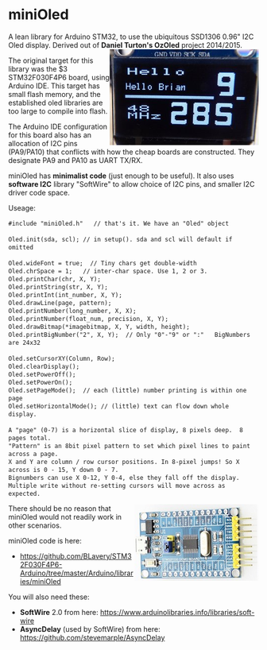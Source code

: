 # miniOled

A lean library for Arduino STM32, to use the ubiquitous SSD1306 0.96" I2C Oled display.  Derived out of __Daniel Turton's OzOled__ project 2014/2015. <img align="right" src="P1070121.JPG">

The original target for this library was the $3 STM32F030F4P6 board, using Arduino IDE. 
This target has small flash memory, and the established oled libraries are too large to compile into flash.

The Arduino IDE configuration for this board also has an allocation of I2C pins (PA9/PA10) that conflicts
with how the cheap boards are constructed. They designate PA9 and PA10 as UART TX/RX.

miniOled has __minimalist code__ (just enough to be useful). It also uses __software I2C__ library "SoftWire" to allow 
choice of I2C pins, and smaller I2C driver code space.

Useage:
```
#include "miniOled.h"   // that's it. We have an "Oled" object

Oled.init(sda, scl); // in setup(). sda and scl will default if omitted

Oled.wideFont = true;  // Tiny chars get double-width
Oled.chrSpace = 1;   // inter-char space. Use 1, 2 or 3.
Oled.printChar(chr, X, Y);
Oled.printString(str, X, Y);
Oled.printInt(int_number, X, Y);
Oled.drawLine(page, pattern);
Oled.printNumber(long_number, X, X);
Oled.printNumber(float_num, precision, X, Y);
Oled.drawBitmap(*imagebitmap, X, Y, width, height);
Oled.printBigNumber("2", X, Y);  // Only "0"-"9" or ":"   BigNumbers are 24x32

Oled.setCursorXY(Column, Row);
Oled.clearDisplay();
Oled.setPowerOff();
Oled.setPowerOn();
Oled.setPageMode();  // each (little) number printing is within one page
Oled.setHorizontalMode(); // (little) text can flow down whole display.

A "page" (0-7) is a horizontal slice of display, 8 pixels deep.  8 pages total.
"Pattern" is an 8bit pixel pattern to set which pixel lines to paint across a page.
X and Y are column / row cursor positions. In 8-pixel jumps! So X across is 0 - 15, Y down 0 - 7.
Bignumbers can use X 0-12, Y 0-4, else they fall off the display.
Multiple write without re-setting cursors will move across as expected.
```
<img align="right" src="STM32F030-Dev-Brd.jpg">There should be no reason that miniOled would not 
readily work in other scenarios. 

miniOled code is here:
 - https://github.com/BLavery/STM32F030F4P6-Arduino/tree/master/Arduino/libraries/miniOled

You will also need these:
 - __SoftWire__ 2.0 from here: https://www.arduinolibraries.info/libraries/soft-wire
 - __AsyncDelay__ (used by SoftWire) from here: https://github.com/stevemarple/AsyncDelay


